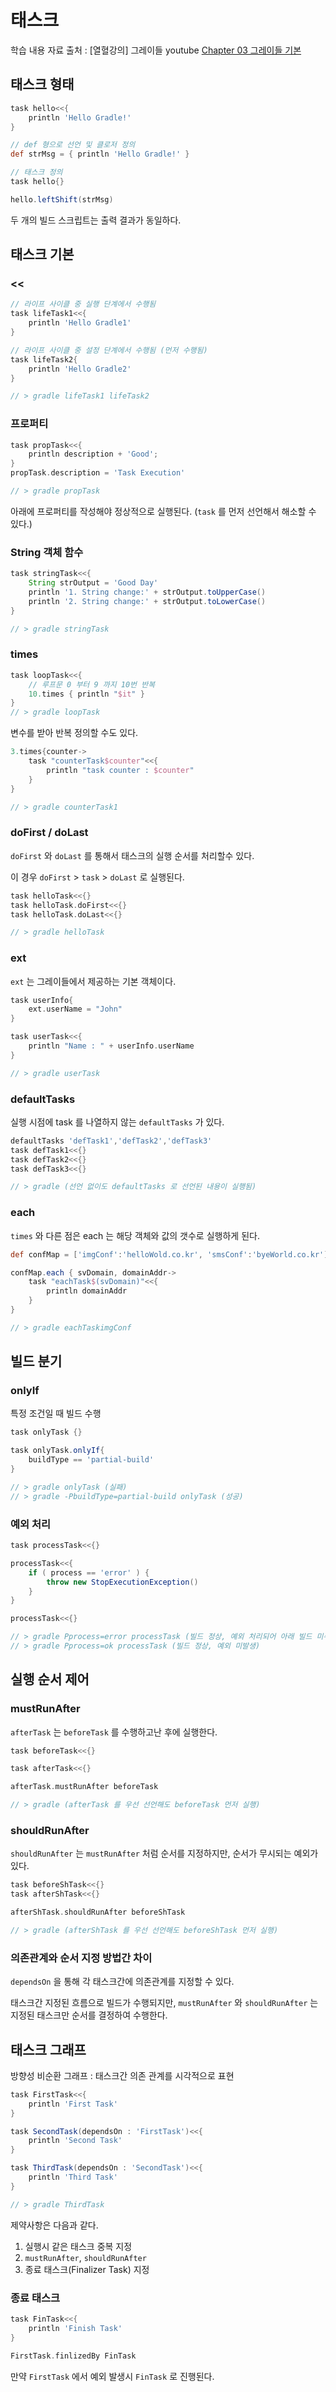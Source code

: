 # 태스크

학습 내용 자료 출처 : [열혈강의] 그레이들 youtube [Chapter 03 그레이들 기본](https://www.youtube.com/watch?v=bfZ88Omjf-E&list=PL7mmuO705dG2pdxCYCCJeAgOeuQN1seZz&index=8)

## 태스크 형태

```gradle
task hello<<{
    println 'Hello Gradle!'
}
```

```gradle
// def 형으로 선언 및 클로저 정의
def strMsg = { println 'Hello Gradle!' }

// 태스크 정의
task hello{}

hello.leftShift(strMsg)
```

두 개의 빌드 스크립트는 출력 결과가 동일하다.

## 태스크 기본

### <<

```gradle
// 라이프 사이클 중 실행 단계에서 수행됨
task lifeTask1<<{
    println 'Hello Gradle1'
}

// 라이프 사이클 중 설정 단계에서 수행됨 (먼저 수행됨)
task lifeTask2{
    println 'Hello Gradle2'
}

// > gradle lifeTask1 lifeTask2
```

### 프로퍼티

```gradle
task propTask<<{
    println description + 'Good';
}
propTask.description = 'Task Execution'

// > gradle propTask
```

아래에 프로퍼티를 작성해야 정상적으로 실행된다. (`task` 를 먼저 선언해서 해소할 수 있다.)

### String 객체 함수

```gradle
task stringTask<<{
    String strOutput = 'Good Day'
    println '1. String change:' + strOutput.toUpperCase()
    println '2. String change:' + strOutput.toLowerCase()
}

// > gradle stringTask
```

### times

```gradle
task loopTask<<{
    // 루프문 0 부터 9 까지 10번 반복
    10.times { println "$it" }
}
// > gradle loopTask
```

변수를 받아 반복 정의할 수도 있다.

```gradle
3.times{counter->
    task "counterTask$counter"<<{
        println "task counter : $counter"
    }
}

// > gradle counterTask1
```

### doFirst / doLast

`doFirst` 와 `doLast` 를 통해서 태스크의 실행 순서를 처리할수 있다.

이 경우 `doFirst` > `task` > `doLast` 로 실행된다.

```gradle
task helloTask<<{}
task helloTask.doFirst<<{}
task helloTask.doLast<<{}

// > gradle helloTask
```

### ext

`ext` 는 그레이들에서 제공하는 기본 객체이다.

```gradle
task userInfo{
    ext.userName = "John"
}

task userTask<<{
    println "Name : " + userInfo.userName
}

// > gradle userTask
```

### defaultTasks

실행 시점에 task 를 나열하지 않는 `defaultTasks` 가 있다.

```gradle
defaultTasks 'defTask1','defTask2','defTask3'
task defTask1<<{}
task defTask2<<{}
task defTask3<<{}

// > gradle (선언 없이도 defaultTasks 로 선언된 내용이 실행됨)
```

### each

`times` 와 다른 점은 each 는 해당 객체와 값의 갯수로 실행하게 된다.

```gradle
def confMap = ['imgConf':'helloWold.co.kr', 'smsConf':'byeWorld.co.kr']

confMap.each { svDomain, domainAddr->
    task "eachTask$(svDomain)"<<{
        println domainAddr
    }
}

// > gradle eachTaskimgConf
```

## 빌드 분기

### onlyIf

특정 조건일 때 빌드 수행

```gradle
task onlyTask {}

task onlyTask.onlyIf{
    buildType == 'partial-build'
}

// > gradle onlyTask (실패)
// > gradle -PbuildType=partial-build onlyTask (성공)
```

### 예외 처리

```gradle
task processTask<<{}

processTask<<{
    if ( process == 'error' ) {
        throw new StopExecutionException()
    }
}

processTask<<{}

// > gradle Pprocess=error processTask (빌드 정상, 예외 처리되어 아래 빌드 미수행)
// > gradle Pprocess=ok processTask (빌드 정상, 예외 미발생)
```

## 실행 순서 제어

### mustRunAfter

`afterTask` 는 `beforeTask` 를 수행하고난 후에 실행한다.

```gradle
task beforeTask<<{}

task afterTask<<{}

afterTask.mustRunAfter beforeTask

// > gradle (afterTask 를 우선 선언해도 beforeTask 먼저 실행)
```

### shouldRunAfter

`shouldRunAfter` 는 `mustRunAfter` 처럼 순서를 지정하지만, 순서가 무시되는 예외가 있다.

```gradle
task beforeShTask<<{}
task afterShTask<<{}

afterShTask.shouldRunAfter beforeShTask

// > gradle (afterShTask 를 우선 선언해도 beforeShTask 먼저 실행)
```

### 의존관계와 순서 지정 방법간 차이

`dependsOn` 을 통해 각 태스크간에 의존관계를 지정할 수 있다.

태스크간 지정된 흐름으로 빌드가 수행되지만, `mustRunAfter` 와 `shouldRunAfter` 는 지정된 태스크만 순서를 결정하여 수행한다.

## 태스크 그래프

방향성 비순환 그래프 : 태스크간 의존 관계를 시각적으로 표현

```gradle
task FirstTask<<{
    println 'First Task'
}

task SecondTask(dependsOn : 'FirstTask')<<{
    println 'Second Task'
}

task ThirdTask(dependsOn : 'SecondTask')<<{
    println 'Third Task'
}

// > gradle ThirdTask
```

제약사항은 다음과 같다.

1. 실행시 같은 태스크 중복 지정
2. `mustRunAfter`, `shouldRunAfter`
3. 종료 태스크(Finalizer Task) 지정

### 종료 태스크

```gradle
task FinTask<<{
    println 'Finish Task'
}

FirstTask.finlizedBy FinTask
```

만약 `FirstTask` 에서 예외 발생시 `FinTask` 로 진행된다.
